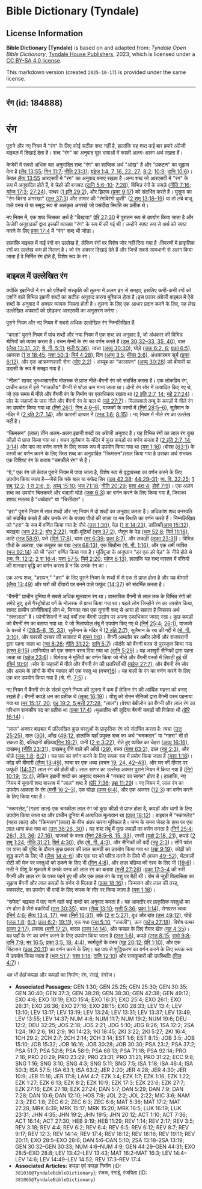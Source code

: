 # Bible Dictionary (Tyndale)

## License Information

**Bible Dictionary (Tyndale)** is based on and adapted from: _Tyndale Open Bible Dictionary_, [Tyndale House Publishers](https://tyndaleopenresources.com/), 2023, which is licensed under a [CC BY-SA 4.0 license](https://creativecommons.org/licenses/by-sa/4.0/legalcode.en).

This markdown version (created `2025-10-17`) is provided under the same license.



--------------------------------

## रंग (id: 184888)

रंग
===

पुराने और नए नियम में "रंग" के लिए कोई सटीक शब्द नहीं है, हालांकि यह शब्द कई बार हमारे अंग्रेजी बाइबल में दिखाई देता है। शब्द "रंग" का अनुवाद मूल भाषाओं में काफी अलग\-अलग अर्थ रखता हैं।

केजेवी में सबसे अधिक बार अनुवादित शब्द "रंग" का शाब्दिक अर्थ "आंख" है और "प्रकटन" का सुझाव देता है ([लैव 13:55](https://ref.ly/Lev13:55); [गिन 11:7](https://ref.ly/Num11:7); [नीति 23:31](https://ref.ly/Prov23:31); [यहेज 1:4, 7, 16, 22, 27](https://ref.ly/Ezek1:4); [8:2](https://ref.ly/Ezek8:2); [10:9](https://ref.ly/Ezek10:9); [दानि 10:6](https://ref.ly/Dan10:6))। केवल [लैव्य 13:55](https://ref.ly/Lev13:55) आरएसवी में "रंग" का अनुवाद बनाए रखता है।अन्य शब्द जो आरएसवी में "रंग" के रूप में अनुवादित होते हैं, वे चेहरे की बनावट ([दानि 5:6–10](https://ref.ly/Dan5:6-Dan5:10); [7:28](https://ref.ly/Dan7:28)), विभिन्न रंगों के कपड़े ([नीति 7:16](https://ref.ly/Prov7:16); [यहेज 17:3](https://ref.ly/Ezek17:3); [27:24](https://ref.ly/Ezek27:24)), पत्थर ([1 इति 29:2](https://ref.ly/1Chr29:2)), और झिलम ([प्रका 9:17](https://ref.ly/Rev9:17)) को संदर्भित करते हैं। युसुफ का "रंग\-बिरंगा अंगरखा" ([उत्त 37:3](https://ref.ly/Gen37:3)) और तामार की "रंगबिरंगी कुर्ती" ([2 शमू 13:18–19](https://ref.ly/2Sam13:18-2Sam13:19)) या तो लंबे बाजू वाले वस्त्र थे या समृद्ध रूप से अलंकृत अंगरखे जो पसंदीदा स्थिति का प्रतीक थे।

नए नियम में, एक शब्द जिसका अर्थ है "दिखावा" [प्रेरि 27:30](https://ref.ly/Acts27:30) में पुरातन रूप से उपयोग किया जाता है और केजेवी अनुवादकों द्वारा इसकी व्याख्या "रंग" के रूप में की गई थी। उन्होंने स्पष्ट रूप से अर्थ को स्पष्ट करने के लिए [प्रका 17:4](https://ref.ly/Rev17:4) में "रंग" शब्द भी जोड़ा।

हालांकि बाइबल में कई रंगों का उल्लेख है, लेकिन रंगों पर विशेष जोर नहीं दिया गया है।विवरणों में प्राकृतिक रंगों का उल्लेख कम ही मिलता है। जो रंग अक्सर दिखाई देते हैं और जिन्हें सबसे सावधानी से अलग किया जाता है वे निर्मित रंग होते हैं, विशेष रूप के रंग।

बाइबल में उल्लेखित रंग
----------------------

क्योंकि इब्रानियों ने रंग को पश्चिमी संस्कृति की तुलना में अलग ढंग से समझा, इसलिए कभी\-कभी रंगों को दर्शाने वाले विभिन्न इब्रानी शब्दों का सटीक अनुवाद करना मुश्किल होता है।इस प्रकार अंग्रेजी बाइबल में ऐसे शब्दों के अनुवाद में अक्सर व्यापक भिन्नता होती है। तुलना के लिए एक आधार प्रदान करने के लिए, यह लेख उल्लेखित अपवादों को छोड़कर आरएसवी का अनुसरण करेगा।

पुराने नियम और नए नियम में सबसे अधिक उल्लेखित रंग निम्नलिखित हैं:

“काला” पुराने नियम में पांच शब्दों और नया नियम में एक शब्द का अनुवाद है, जो अंधकार की विभिन्न श्रेणियों को व्यक्त करता है। वचन मेम्नों के रंग का वर्णन करते हैं ([उत्त 30:32–33, 35, 40](https://ref.ly/Gen30:32-Gen30:33)), बाल ([लैव्य 13:31, 37](https://ref.ly/Lev13:31); [श्रे. गी. 5:11](https://ref.ly/Song5:11); [मत्ती 5:36](https://ref.ly/Matt5:36)), त्वचा ([अय्यू 30:30](https://ref.ly/Job30:30)), घोड़े ([जक 6:2, 6](https://ref.ly/Zech6:2); [प्रका 6:5](https://ref.ly/Rev6:5)), आकाश ([1 रा 18:45](https://ref.ly/1Kgs18:45); [यशा 50:3](https://ref.ly/Isa50:3); [यिर्म 4:28](https://ref.ly/Jer4:28)), दिन ([अय्यू 3:5](https://ref.ly/Job3:5); [मीका 3:6](https://ref.ly/Mic3:6)), अंधकारमय सूर्य ([प्रका 6:12](https://ref.ly/Rev6:12)), और एक आक्रमणकारी सेना ([योए 2:2](https://ref.ly/Joel2:2))। अय्यूब का "कालापन" ([अय्यू 30:28](https://ref.ly/Job30:28)) को बीमारी या उदासी के रूप में समझा गया है।

"नीला" शायद भूमध्यसागरीय मोलस्क से प्राप्त नीले\-बैंगनी रंग को संदर्भित करता है। एक लोकप्रिय रंग, प्राचीन काल में इसे "राजकीय" बैंगनी से थोडा कम माना जाता था। दोनों रंग सोर में उत्पादित किए गए थे, जो एक समय में नीले और बैंगनी रंग के निर्माण पर एकाधिकार रखता था ([2 इति 2:7, 14](https://ref.ly/2Chr2:7); [यहे 27:24](https://ref.ly/Ezek27:24))।सोर के जहाजों के पास नीले और बैंगनी रंग के पाल थे ([यहे 27:7](https://ref.ly/Ezek27:7))। मिलापवाले तम्बू के कपड़ों में नीले रंग का उपयोग किया गया था ([निर्ग 26:1](https://ref.ly/Exod26:1); [गिन 4:6–9](https://ref.ly/Num4:6-Num4:9)), याजकों के वस्त्रों में ([निर्ग 28:5–6](https://ref.ly/Exod28:5-Exod28:6)), सुलैमान के मंदिर में ([2 इति 2:7, 14](https://ref.ly/2Chr2:7)), और फारसी दरबार में ([एस्त 1:6](https://ref.ly/Esth1:6); [8:15](https://ref.ly/Esth8:15))। नए नियम में नीले रंग का उल्लेख नहीं है।

“क्रिमसन” (लाल) तीन अलग\-अलग इब्रानी शब्दों का अंग्रेजी अनुवाद है। यह विभिन्न रंगों का लाल रंग कुछ कीड़ों से प्राप्त किया गया था। वचन सुलैमान के मंदिर में कुछ कपड़ों का वर्णन करता है ([2 इति 2:7, 14](https://ref.ly/2Chr2:7); [3:14](https://ref.ly/2Chr3:14)) और पाप का वर्णन करने के लिए रूपक रूप में उपयोग किया गया था ([यश 1:18](https://ref.ly/Isa1:18))।बोस्रा ([63:1](https://ref.ly/Isa63:1)) के वस्त्रों का वर्णन करने के लिए जिस शब्द का अनुवादित "क्रिमसन"/लाल किया गया है उसका अर्थ संभवतः एक विशिष्ट रंग के बजाय "चमकीले रंग" से है।

“ग्रे,” एक रंग जो केवल पुराने नियम में पाया जाता है, विशेष रूप से वृद्धावस्था का वर्णन करने के लिए उपयोग किया जाता है—जैसे कि पके बाल या सफेद सिर ([उत्त 42:38](https://ref.ly/Gen42:38); [44:29–31](https://ref.ly/Gen44:29-Gen44:31); [व्य. वि. 32:25](https://ref.ly/Deut32:25); [1 शमू 12:2](https://ref.ly/1Sam12:2); [1 रा 2:6, 9](https://ref.ly/1Kgs2:6); [अय्यू 15:10](https://ref.ly/Job15:10); [भज 71:18](https://ref.ly/Ps71:18); [नीति 20:29](https://ref.ly/Prov20:29); [यशा 46:4](https://ref.ly/Isa46:4); [होशे 7:9](https://ref.ly/Hos7:9))। एक अलग शब्द का उपयोग चितकबरे और बादामी घोड़े ([जक 6:3](https://ref.ly/Zech6:3)) का वर्णन करने के लिए किया गया है, जिसका शायद मतलब है "धब्बेदार" या "चित्तीदार"।

“हरा” पुराने नियम में सात शब्दों और नए नियम में दो शब्दों का अनुवाद करता है। अधिकांश शब्द वनस्पति को संदर्भित करते हैं और उनके रंग के बजाय पौधों की ताज़ा या नम स्थिति का वर्णन करते हैं। निम्नलिखित को "हरा" के रूप में वर्णित किया गया है: पौधे ([उत्त 1:30](https://ref.ly/Gen1:30)), पेड़ ([1 रा 14:23](https://ref.ly/1Kgs14:23)), डालियाँ([अय्यू 15:32](https://ref.ly/Job15:32)), चराइया ([भज 23:2](https://ref.ly/Ps23:2); [योए 2:22](https://ref.ly/Joel2:22)), जड़ी\-बूटियाँ ([भज 37:2](https://ref.ly/Ps37:2)), जैतून के पेड़ ([भज 52:8](https://ref.ly/Ps52:8); [यिर्म 11:16](https://ref.ly/Jer11:16)), कांटे ([भज 58:9](https://ref.ly/Ps58:9)), पत्ते ([यिर्म 17:8](https://ref.ly/Jer17:8)), घास ([मर 6:39](https://ref.ly/Mark6:39); [प्रका 8:7](https://ref.ly/Rev8:7)), और लकड़ी ([लूका 23:31](https://ref.ly/Luke23:31))। विभिन्न पौधों के अलावा, एक कबूतर का पंख ([भज 68:13](https://ref.ly/Ps68:13)), एक बिछौना ([श्रे. गी. 1:16](https://ref.ly/Song1:16)), और एक धर्मी व्यक्ति ([भज 92:14](https://ref.ly/Ps92:14)) को भी "हरा" वर्णित किया गया है। मूर्तिपूजा के अनुष्ठान "हर एक हरे पेड़" के नीचे होते थे ([व्य. वि. 12:2](https://ref.ly/Deut12:2); [2 रा 16:4](https://ref.ly/2Kgs16:4); [यशा 57:5](https://ref.ly/Isa57:5); [यिर्म 2:20](https://ref.ly/Jer2:20); [यहेज 6:13](https://ref.ly/Ezek6:13)), हालांकि यह शब्द वास्तव में पत्तियों की शानदार वृद्धि का वर्णन करता है न कि उनके रंग का।

एक अन्य शब्द, "हरापन," "हरा" के लिए पुराने नियम के शब्दों में से एक से प्राप्त होता है और यह बीमारी ([लैव्य 13:49](https://ref.ly/Lev13:49)) और घरों की दीवारों पर बनने वाले फफूंद ([14:37](https://ref.ly/Lev14:37)) को संदर्भित करता है।

"बैंगनी" प्राचीन दुनिया में सबसे अधिक मूल्यवान रंग था। वास्तविक बैंगनी से लाल तक के विभिन्न रंगों को समेटे हुए, इसे गैस्ट्रोपोडा वर्ग के मोलस्क से प्राप्त किया गया था। पहले लोग जिन्होंने रंग का उपयोग किया, शायद प्राचीन फ़ोनीशियाई लोग थे, जिनका नाम एक यूनानी शब्द से आया हो सकता है जिसका अर्थ "रक्तलाल" है। फोनीशियनों ने कई वर्षों तक बैंगनी उद्योग पर अपना एकाधिकार जमाए रखा। कुछ कपड़ों को बैंगनी रंग का बताया गया था: वे जो मिलापवेल तंबू में उपयोग किए गए थे ([निर्ग 25:4](https://ref.ly/Exod25:4); [26:1](https://ref.ly/Exod26:1)), याजको के वस्त्रों में ([28:5–8, 15, 33](https://ref.ly/Exod28:5-Exod28:8)), सुलैमान के मंदिर में ([2 इति 2:7](https://ref.ly/2Chr2:7)), सुलैमान के रथ की गद्दी में ([श्रे. गी. 3:10](https://ref.ly/Song3:10)), और फारसी दरबार की सजावट में ([एस्त 1:6](https://ref.ly/Esth1:6))। बैंगनी आमतौर पर अमीर लोगों और राजघरानों द्वारा पहना जाता था ([न्या 8:26](https://ref.ly/Judg8:26); [नीति 31:22](https://ref.ly/Prov31:22); [दानि 5:7](https://ref.ly/Dan5:7))।मोर्दकै को बैंगनी वस्त्र से पुरस्कृत किया गया ([एस्त 8:15](https://ref.ly/Esth8:15))।दानिय्येल को एक समान वस्त्र दिया गया था ([दानि 5:29](https://ref.ly/Dan5:29))। यह अश्शुरी सैनिकों द्वारा पहना जाता था ([यहेज 23:6](https://ref.ly/Ezek23:6))। यिर्मयाह ने मूर्तियों का वर्णन किया जो नीले और बैंगनी वस्त्रों में लिपटी हुई थीं ([यिर्म 10:9](https://ref.ly/Jer10:9))।सोर के जहाजों में नीले और बैंगनी रंग की छतरियाँ थीं ([यहेज 27:7](https://ref.ly/Ezek27:7)), और बैंगनी रंग सोर और अराम के लोगों के बीच व्यापार की एक वस्तु था (वचन[16](https://ref.ly/Ezek27:16))। यह बालों के रंग का वर्णन करने के लिए एक बार उपयोग किया गया है (श्रे. गी. [7:5](https://ref.ly/Song7:5))।

नए नियम में बैंगनी रंग के संदर्भ पुराने नियम की तुलना में कम हैं लेकिन रंग की आर्थिक महत्ता को बनाए रखते हैं। बैंगनी कपड़े धन का प्रतीक थे ([लूका 16:19](https://ref.ly/Luke16:19))। यीशु को रोमन सैनिकों द्वारा बैंगनी वस्त्र पहनाया गया था ([मर 15:17, 20](https://ref.ly/Mark15:17); [यूह 19:2, 5](https://ref.ly/John19:2);[मत्ती 27:28](https://ref.ly/Matt27:28), "लाल")।वेश्‍या बेबीलोन का बैंगनी और लाल रंग का परिधान राजकीय पद का प्रतीक था ([प्रका 17:4](https://ref.ly/Rev17:4))।थुआतीरा की लुदिया बैंगनी कपड़ों की विक्रेता थी ([प्रेरि 16:14](https://ref.ly/Acts16:14))।

“लाल” अक्सर बाइबल में उल्लिखित कुछ वस्तुओं के प्राकृतिक रंग को संदर्भित करता है: त्वचा ([उत्त 25:25](https://ref.ly/Gen25:25)), दाल ([30](https://ref.ly/Gen25:30)), आँख ([49:12](https://ref.ly/Gen49:12), हालांकि यहाँ प्रयुक्त शब्द का अर्थ “चमकदार” या “गहरा” भी हो सकता है), बलिदानी बछिया([गिन 19:2](https://ref.ly/Num19:2)), पानी ([2 रा 3:22](https://ref.ly/2Kgs3:22)), रोते हुए व्यक्ति का चेहरा ([अय्यू 16:16](https://ref.ly/Job16:16)), दाखमधु ([नीति 23:31](https://ref.ly/Prov23:31)), दाखमधु पीने वाले की आँखें ([29](https://ref.ly/Prov23:29)), वस्त्र ([यशा 63:2](https://ref.ly/Isa63:2)), ढाल ([नहू 2:3](https://ref.ly/Nah2:3)), और घोड़े ([जक 1:8](https://ref.ly/Zech1:8); [6:2](https://ref.ly/Zech6:2))। यह पाप का वर्णन करने के लिए रूपक रूप में प्रयोग किया जाता है ([यशा 1:18](https://ref.ly/Isa1:18))। कोढ़ की बीमारी ([लैव्य 13:49](https://ref.ly/Lev13:49)), त्वचा पर एक धब्बा (वचन [19, 24, 42–43](https://ref.ly/Lev13:19)), और घर की दीवार पर फफूंदी ([14:37](https://ref.ly/Lev14:37)) लाल रंग की होती थी। लाल सागर का उल्लेख अक्सर पुराने नियम में किया गया है ([निर्ग 10:19](https://ref.ly/Exod10:19); [15:4](https://ref.ly/Exod15:4)), लेकिन इब्रानी शब्दों का अनुवाद वास्तव में "नरकट का सागर" होता है। हालांकि, नए नियम में यूनानी शब्द वास्तव में "लाल" शब्द है ([प्रेरि 7:36](https://ref.ly/Acts7:36); [इब्रा 11:29](https://ref.ly/Heb11:29))। नए नियम में, लाल रंग का उपयोग आकाश के रंग ([मत्ती 16:2–3](https://ref.ly/Matt16:2-Matt16:3)), एक घोड़ा ([प्रका 6:4](https://ref.ly/Rev6:4)), और एक अजगर ([12:3](https://ref.ly/Rev12:3)) का वर्णन करने के लिए किया गया है।

“स्कारलेट,”(गहरा लाल) एक चमकीला लाल रंग जो कुछ कीड़ों से प्राप्त होता है, कपड़ों और धागों के लिए उपयोग किया जाता था और प्राचीन दुनिया में अत्यधिक मूल्यवान था ([प्रका 18:12](https://ref.ly/Rev18:12))। बाइबल में "स्कारलेट"(गहरा लाल) और "क्रिमसन"(लाल) के बीच अंतर करना मुश्किल है। जन्म के समय जेरह के हाथ पर एक लाल धागा बंधा गया था ([उत्त 38:28, 30](https://ref.ly/Gen38:28))। यह शब्द तंबू में कुछ कपड़ों का वर्णन करता है ([निर्ग 25:4](https://ref.ly/Exod25:4); [26:1, 31, 36](https://ref.ly/Exod26:1); [27:16](https://ref.ly/Exod27:16)), याजकों के वस्त्र ([निर्ग 28:5–8, 15, 33](https://ref.ly/Exod28:5-Exod28:8)), रस्सी ([यहो 2:18, 21](https://ref.ly/Josh2:18)), कपड़े ([2 शमू 1:24](https://ref.ly/2Sam1:24); [नीति 31:21](https://ref.ly/Prov31:21); [यिर्म 4:30](https://ref.ly/Jer4:30)), होंठ ([श्रे. गी. 4:3](https://ref.ly/Song4:3)), और सैनिकों की वर्दी ([नहू 2:3](https://ref.ly/Nah2:3))। सीनै पर्वत पर वाचा की पुष्टि के दौरान कुछ प्रकार की लाल सामग्री का उपयोग किया गया था ([इब्रा 9:19](https://ref.ly/Heb9:19)), कोढ़ी को शुद्ध करने के लिए भी ([लैव्य](https://ref.ly/Lev13:49) [14:4–6](https://ref.ly/Lev14:4-Lev14:6)) और एक घर को पवित्र करने के लिये भी (वचन [49–52](https://ref.ly/Lev14:49-Lev14:52)), भेंटवाली रोटी की मेज पर वस्तुओं को ढकने के लिए भी ([गिन 4:8](https://ref.ly/Num4:8)), और लाल बछिया की रस्म के लिए भी ([19:6](https://ref.ly/Num19:6))। मत्ती ने यीशु के मुकदमे में उनके वस्त्र को लाल रंग का बताया ([मत्ती 27:28](https://ref.ly/Matt27:28))।[प्रका 17:3–4](https://ref.ly/Rev17:3-Rev17:4) की स्त्री बैंगनी और लाल रंग के वस्त्र पहने हुए थी और एक लाल रंग के पशु पर बैठी थी। रोम से जुड़ी विलासिता का सुझाव बैंगनी और लाल कपड़ों के वर्णन से मिलता है ([प्रका 18:16](https://ref.ly/Rev18:16))। क्रिमसन और लाल की तरह, स्कारलेट, का उपयोग भी पापों के लिए रूपक के तौर पर किया जाता है ([यश 1:18](https://ref.ly/Isa1:18))।

“सफेद” बाइबल में पाए जाने वाले कई शब्दों का अनुवाद करता है। यह आमतौर पर प्राकृतिक वस्तुओं का रंग होता है जैसे बकरियाँ ([उत्त 30:35](https://ref.ly/Gen30:35)), बाल ([लैव्य 13:10](https://ref.ly/Lev13:10); [मत्ती 5:36](https://ref.ly/Matt5:36); [प्रका 1:14](https://ref.ly/Rev1:14)), रोगग्रस्त त्वचा ([निर्ग 4:6](https://ref.ly/Exod4:6); [लैव्य 13:4, 17](https://ref.ly/Lev13:4)), मन्ना ([निर्ग 16:31](https://ref.ly/Exod16:31)), बर्फ ([2 रा 5:27](https://ref.ly/2Kgs5:27)), दूध और दांत ([उत्त 49:12](https://ref.ly/Gen49:12)), घोड़े ([जक 1:8](https://ref.ly/Zech1:8); [6:3](https://ref.ly/Zech6:3); [प्रका 6:2](https://ref.ly/Rev6:2); [19:11](https://ref.ly/Rev19:11)), एक गधा ([न्या 5:10](https://ref.ly/Judg5:10), "उजली"), ऊन ([यहेज 27:18](https://ref.ly/Ezek27:18)), विशेष पत्थर ([प्रका 2:17](https://ref.ly/Rev2:17)), प्रकाश ([मत्ती 17:2](https://ref.ly/Matt17:2)), बादल ([प्रका 14:14](https://ref.ly/Rev14:14)), और फसल के लिए तैयार खेत ([यूह 4:35](https://ref.ly/John4:35))। यह पर्दों के रंग का वर्णन करने के लिए उपयोग किया जाता है ([एस्त 1:6](https://ref.ly/Esth1:6)), कपड़े ([एस्त 8:15](https://ref.ly/Esth8:15); [सभो 9:8](https://ref.ly/Eccl9:8); [दानि 7:9](https://ref.ly/Dan7:9); [मर 16:5](https://ref.ly/Mark16:5); [प्रका 3:5, 18](https://ref.ly/Rev3:5); [4:4](https://ref.ly/Rev4:4)), स्वर्गदूतों के वस्त्र ([यूह 20:12](https://ref.ly/John20:12); [प्रेरि 1:10](https://ref.ly/Acts1:10)), और एक सिंहासन ([प्रका 20:11](https://ref.ly/Rev20:11)) का वर्णन करने के लिए। यह पाप से शुद्धिकरण का वर्णन करने के लिए रूपक रूप में उपयोग किया जाता है ([भज 51:7](https://ref.ly/Ps51:7); [यशा 1:18](https://ref.ly/Isa1:18); [दानि 12:10](https://ref.ly/Dan12:10)) और राजकुमारों की उपस्थिति ([विल 4:7](https://ref.ly/Lam4:7))।

*यह भी देखें* कपड़ा और कपड़ों का निर्माण; रंग, रंगाई, रंगरेज।

* **Associated Passages:** GEN 1:30; GEN 25:25; GEN 25:30; GEN 30:35; GEN 30:40; GEN 37:3; GEN 38:28; GEN 38:30; GEN 42:38; GEN 49:12; EXO 4:6; EXO 10:19; EXO 15:4; EXO 16:31; EXO 25:4; EXO 26:1; EXO 26:31; EXO 26:36; EXO 27:16; EXO 28:15; EXO 28:33; LEV 13:4; LEV 13:10; LEV 13:17; LEV 13:19; LEV 13:24; LEV 13:31; LEV 13:37; LEV 13:49; LEV 13:55; LEV 14:37; NUM 4:8; NUM 11:7; NUM 19:2; NUM 19:6; DEU 12:2; DEU 32:25; JOS 2:18; JOS 2:21; JDG 5:10; JDG 8:26; 1SA 12:2; 2SA 1:24; 1KI 2:6; 1KI 2:9; 1KI 14:23; 1KI 18:45; 2KI 3:22; 2KI 5:27; 2KI 16:4; 1CH 29:2; 2CH 2:7; 2CH 2:14; 2CH 3:14; EST 1:6; EST 8:15; JOB 3:5; JOB 15:10; JOB 15:32; JOB 16:16; JOB 30:28; JOB 30:30; PSA 23:2; PSA 37:2; PSA 51:7; PSA 52:8; PSA 58:9; PSA 68:13; PSA 71:18; PSA 92:14; PRO 7:16; PRO 20:29; PRO 23:29; PRO 23:31; PRO 31:21; PRO 31:22; ECC 9:8; SNG 1:16; SNG 3:10; SNG 4:3; SNG 5:11; SNG 7:5; ISA 1:18; ISA 46:4; ISA 50:3; ISA 57:5; ISA 63:1; ISA 63:2; JER 2:20; JER 4:28; JER 4:30; JER 10:9; JER 11:16; JER 17:8; LAM 4:7; EZK 1:4; EZK 1:7; EZK 1:16; EZK 1:22; EZK 1:27; EZK 6:13; EZK 8:2; EZK 10:9; EZK 17:3; EZK 23:6; EZK 27:7; EZK 27:16; EZK 27:18; EZK 27:24; DAN 5:7; DAN 5:29; DAN 7:9; DAN 7:28; DAN 10:6; DAN 12:10; HOS 7:9; JOL 2:2; JOL 2:22; MIC 3:6; NAM 2:3; ZEC 1:8; ZEC 6:2; ZEC 6:3; ZEC 6:6; MAT 5:36; MAT 17:2; MAT 27:28; MRK 6:39; MRK 15:17; MRK 15:20; MRK 16:5; LUK 16:19; LUK 23:31; JHN 4:35; JHN 19:2; JHN 19:5; JHN 20:12; ACT 1:10; ACT 7:36; ACT 16:14; ACT 27:30; HEB 9:19; HEB 11:29; REV 1:14; REV 2:17; REV 3:5; REV 3:18; REV 4:4; REV 6:2; REV 6:4; REV 6:5; REV 6:12; REV 8:7; REV 9:17; REV 12:3; REV 14:14; REV 17:4; REV 18:12; REV 18:16; REV 19:11; REV 20:11; EXO 28:5–EXO 28:6; DAN 5:6–DAN 5:10; 2SA 13:18–2SA 13:19; GEN 30:32–GEN 30:33; NUM 4:6–NUM 4:9; GEN 44:29–GEN 44:31; EXO 28:5–EXO 28:8; LEV 13:42–LEV 13:43; MAT 16:2–MAT 16:3; LEV 14:4–LEV 14:6; LEV 14:49–LEV 14:52; REV 17:3–REV 17:4
* **Associated Articles:** कपड़ा एवं कपड़ा निर्माण (ID: `381038@TyndaleBibleDictionary`); रंजक, रंगाई, रंजयिता (ID: `381065@TyndaleBibleDictionary`)

